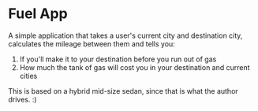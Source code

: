 # Fuel App
A simple application that takes a user's current city and destination city, calculates the mileage between them and tells you: 
1. If you'll make it to your destination before you run out of gas
2. How much the tank of gas will cost you in your destination and current cities

This is based on a hybrid mid-size sedan, since that is what the author drives. :)